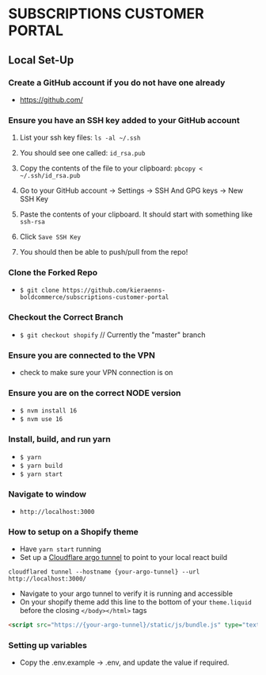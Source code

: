 # SUBSCRIPTIONS CUSTOMER PORTAL

## Local Set-Up

### Create a GitHub account if you do not have one already

- https://github.com/

### Ensure you have an SSH key added to your GitHub account

1. List your ssh key files: 
`ls -al ~/.ssh`

2. You should see one called: 
`id_rsa.pub`

3. Copy the contents of the file to your clipboard: 
`pbcopy < ~/.ssh/id_rsa.pub`

4. Go to your GitHub account -> Settings -> SSH And GPG keys -> New SSH Key

5. Paste the contents of your clipboard. It should start with something like `ssh-rsa`

6. Click `Save SSH Key`

7. You should then be able to push/pull from the repo!

### Clone the Forked Repo

- `$ git clone https://github.com/kieraenns-boldcommerce/subscriptions-customer-portal`

### Checkout the Correct Branch

- `$ git checkout shopify` // Currently the "master" branch

### Ensure you are connected to the VPN

- check to make sure your VPN connection is on

### Ensure you are on the correct NODE version

- `$ nvm install 16`
- `$ nvm use 16`

### Install, build, and run yarn

- `$ yarn`
- `$ yarn build`
- `$ yarn start`

### Navigate to window

- `http://localhost:3000`

### How to setup on a Shopify theme
- Have `yarn start` running
- Set up a [Cloudflare argo tunnel](https://developers.cloudflare.com/cloudflare-one/connections/connect-apps/install-and-setup/tunnel-guide/) to point to your local react build  
```
cloudflared tunnel --hostname {your-argo-tunnel} --url http://localhost:3000/
```
- Navigate to your argo tunnel to verify it is running and accessible
- On your shopify theme add this line to the bottom of your `theme.liquid` before the closing `</body></html>` tags  
```html 
<script src="https://{your-argo-tunnel}/static/js/bundle.js" type="text/javascript"></script>
```


### Setting up variables

- Copy the .env.example -> .env, and update the value if required.